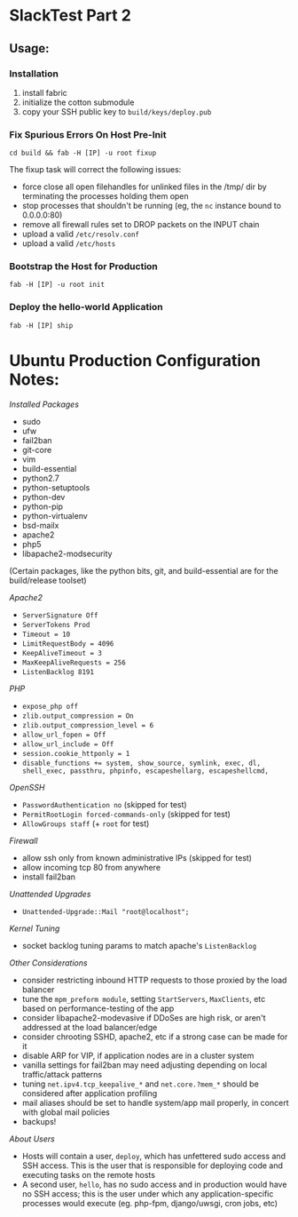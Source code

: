 # SlackTest Part 2

## Usage:

### Installation
1. install fabric
1. initialize the cotton submodule
1. copy your SSH public key to `build/keys/deploy.pub`

### Fix Spurious Errors On Host Pre-Init

```
cd build && fab -H [IP] -u root fixup
```

The fixup task will correct the following issues:
- force close all open filehandles for unlinked files in the /tmp/ dir by terminating the processes holding them open
- stop processes that shouldn't be running (eg, the `nc` instance bound to 0.0.0.0:80)
- remove all firewall rules set to DROP packets on the INPUT chain
- upload a valid `/etc/resolv.conf`
- upload a valid `/etc/hosts`

### Bootstrap the Host for Production

```
fab -H [IP] -u root init
```

### Deploy the hello-world Application

```
fab -H [IP] ship
```


# Ubuntu Production Configuration Notes:

*Installed Packages*
- sudo
- ufw
- fail2ban
- git-core
- vim
- build-essential
- python2.7
- python-setuptools
- python-dev
- python-pip
- python-virtualenv
- bsd-mailx
- apache2
- php5
- libapache2-modsecurity

(Certain packages, like the python bits, git, and build-essential are for the build/release toolset)


*Apache2*
- `ServerSignature Off`
- `ServerTokens Prod`
- `Timeout = 10`
- `LimitRequestBody = 4096`
- `KeepAliveTimeout = 3`
- `MaxKeepAliveRequests = 256`
- `ListenBacklog 8191`

*PHP*
- `expose_php off`
- `zlib.output_compression = On`
- `zlib.output_compression_level = 6`
- `allow_url_fopen = Off`
- `allow_url_include = Off`
- `session.cookie_httponly = 1`
- `disable_functions += system, show_source, symlink, exec, dl, shell_exec, passthru, phpinfo, escapeshellarg, escapeshellcmd,`

*OpenSSH*
- `PasswordAuthentication no`  (skipped for test)
- `PermitRootLogin forced-commands-only` (skipped for test)
- `AllowGroups staff` (+ `root` for test)

*Firewall*
- allow ssh only from known administrative IPs (skipped for test)
- allow incoming tcp 80 from anywhere
- install fail2ban


*Unattended Upgrades*
- `Unattended-Upgrade::Mail "root@localhost";`

*Kernel Tuning*
- socket backlog tuning params to match apache's `ListenBacklog`

*Other Considerations*
- consider restricting inbound HTTP requests to those proxied by the load balancer
- tune the `mpm_preform module`, setting `StartServers`, `MaxClients`, etc based on performance-testing of the app
- consider libapache2-modevasive if DDoSes are high risk, or aren't addressed at the load balancer/edge
- consider chrooting SSHD, apache2, etc if a strong case can be made for it
- disable ARP for VIP, if application nodes are in a cluster system
- vanilla settings for fail2ban may need adjusting depending on local traffic/attack patterns
- tuning `net.ipv4.tcp_keepalive_*` and `net.core.?mem_*` should be considered after application profiling
- mail aliases should be set to handle system/app mail properly, in concert with global mail policies
- backups!

*About Users*
- Hosts will contain a user, `deploy`, which has unfettered sudo access and SSH access. This is the user that is responsible for deploying code and executing tasks on the remote hosts
- A second user, `hello`, has no sudo access and in production would have no SSH access; this is the user under which any application-specific processes would execute (eg. php-fpm, django/uwsgi, cron jobs, etc)

